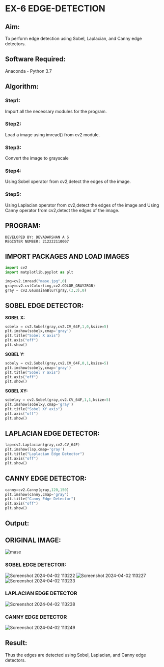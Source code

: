 # EX-6 EDGE-DETECTION
## Aim:
To perform edge detection using Sobel, Laplacian, and Canny edge detectors.

## Software Required:
Anaconda - Python 3.7

## Algorithm:
### Step1:
Import all the necessary modules for the program.
### Step2:
Load a image using imread() from cv2 module.
### Step3:
Convert the image to grayscale
### Step4:
Using Sobel operator from cv2,detect the edges of the image.
### Step5:
Using Laplacian operator from cv2,detect the edges of the image and Using Canny operator from cv2,detect the edges of the image.
## PROGRAM:
```
DEVELOPED BY: DEVADARSHAN A S
REGISTER NUMBER: 212222110007
```
## IMPORT PACKAGES AND LOAD IMAGES
  ```python
import cv2
import matplotlib.pyplot as plt

img=cv2.imread("mase.jpg",0)
gray=cv2.cvtColor(img,cv2.COLOR_GRAY2RGB)
gray = cv2.GaussianBlur(gray,(3,3),0)
```
## SOBEL EDGE DETECTOR:
**SOBEL X:**
  ```python
  sobelx = cv2.Sobel(gray,cv2.CV_64F,1,0,ksize=5)
plt.imshow(sobelx,cmap='gray')
plt.title("Sobel X axis")
plt.axis("off")
plt.show()
```
**SOBEL Y:**
```python
sobely = cv2.Sobel(gray,cv2.CV_64F,0,1,ksize=5)
plt.imshow(sobely,cmap='gray')
plt.title("Sobel Y axis")
plt.axis("off")
plt.show()
```
**SOBEL XY:**
  ```python
  sobelxy = cv2.Sobel(gray,cv2.CV_64F,1,1,ksize=5)
plt.imshow(sobelxy,cmap='gray')
plt.title("Sobel XY axis")
plt.axis("off")
plt.show()
```
## LAPLACIAN EDGE DETECTOR:
```python
lap=cv2.Laplacian(gray,cv2.CV_64F)
plt.imshow(lap,cmap='gray')
plt.title("Laplacian Edge Detector")
plt.axis("off")
plt.show()
```
## CANNY EDGE DETECTOR:
```python
canny=cv2.Canny(gray,120,150)
plt.imshow(canny,cmap='gray')
plt.title("Canny Edge Detector")
plt.axis("off")
plt.show()
```
## Output:
## ORIGINAL IMAGE:
![mase](https://github.com/DEVADARSHAN2/EDGE-DETECTION/assets/119432150/282a92f8-ad36-411a-93b3-f70158a89fb9)
### SOBEL EDGE DETECTOR:
![Screenshot 2024-04-02 113222](https://github.com/DEVADARSHAN2/EDGE-DETECTION/assets/119432150/c22a78c6-ab0c-4f31-bf6f-ec75e7d80ecf)
![Screenshot 2024-04-02 113227](https://github.com/DEVADARSHAN2/EDGE-DETECTION/assets/119432150/d1a8a9d3-66f1-4abd-a6fb-dd6c63b2d246)
![Screenshot 2024-04-02 113233](https://github.com/DEVADARSHAN2/EDGE-DETECTION/assets/119432150/8253d061-43e3-4348-992b-a4203453a6ad)
### LAPLACIAN EDGE DETECTOR
![Screenshot 2024-04-02 113238](https://github.com/DEVADARSHAN2/EDGE-DETECTION/assets/119432150/2d125678-7b3f-4156-89e5-0eed7a82dece)
### CANNY EDGE DETECTOR
![Screenshot 2024-04-02 113249](https://github.com/DEVADARSHAN2/EDGE-DETECTION/assets/119432150/7500715b-e4e9-40cf-85a7-1a44146db5a4)
## Result:
Thus the edges are detected using Sobel, Laplacian, and Canny edge detectors.
